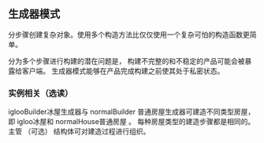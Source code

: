 ## 生成器模式
分步骤创建复杂对象。使用多个构造方法比仅仅使用一个复杂可怕的构造函数更简单。 

分为多个步骤进行构建的潜在问题是， 构建不完整的和不稳定的产品可能会被暴露给客户端。 生成器模式能够在产品完成构建之前使其处于私密状态。

### 实例相关（选读）
iglooBuilder冰屋生成器与 normalBuilder 普通房屋生成器可建造不同类型房屋， 即 igloo冰屋和 normalHouse普通房屋 。 每种房屋类型的建造步骤都是相同的。 主管 （可选） 结构体可对建造过程进行组织。